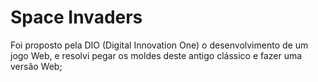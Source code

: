 # Space Invaders

 Foi proposto pela DIO (Digital Innovation One) o desenvolvimento de um jogo Web, e resolvi pegar os moldes deste antigo clássico e fazer uma versão Web;
